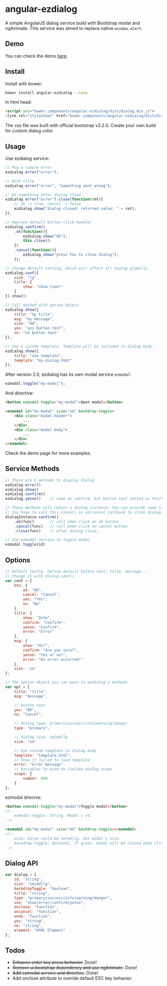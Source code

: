 angular-ezdialog
================
A simple AngularJS dialog service build with Bootstrap modal and ngAnimate. This service was aimed to replace native `window.alert`.

Demo
----
You can check the demo [here][1].

[1]: https://rawgit.com/eight04/angular-ezdialog/master/example/example.html

Install
-------
Install with bower:
```sh
bower install angular-ezdialog --save
```
In html head:
```html
<script src="bower_components/angular-ezdialog/dist/dialog.min.js">
<link rel="stylesheet" href="bower_components/angular-ezdialog/dist/dialog.min.css">
```
The css file was built with official bootstrap v3.2.0. Create your own build for custom dialog color.

Usage
-----
Use ezdialog service:
```JavaScript
// Pop a simple error
ezdialog.error("error");

// With title
ezdialog.error("error", "Something went wrong");

// Do something after dialog close
ezdialog.error("error").close(function(ret){
    // ok -> true, cencel -> false
    ezdialog.show("dialog closed! returned value: " + ret);
});

// Replace default button click handler
ezdialog.confirm()
    .ok(function(){
        ezdialog.show("OK");
        this.close();
    })
    .cancel(function(){
        ezdialog.show("press Yes to close dialog");
    });

// Change default setting, which will affect all dialog globally.
ezdialog.conf({
    size: "lg",
    title: {
        show: "show time!"
    }
}).show();

// Call method with option object.
ezdialog.show({
    title: "my title",
    msg: "my message",
    size: "md",
    yes: "yes button text",
    no: "no button text"
});

// Use a custom template. Template will be included in dialog body.
ezdialog.show({
	title: "use template",
	template: "my-dialog.html"
});
```
After version 2.0, ezdialog has its own modal service `ezmodal`:
```javascript
ezmodal.toggle("my-modal");
```
And directive:
```html
<button ezmodal-toggle="my-modal">Open modal</button>

<ezmodal id="my-modal" size="sm" backdrop-toggle>
	<div class="modal-header">
    	...
    </div>
    <div class="modal-body">
    	...
    </div>
</ezmodal>
```
Check the demo page for more examples.

Service Methods
---------------
```JavaScript
// There are 5 methods to display dialog
ezdialog.error()
ezdialog.show()
ezdialog.confirm()
ezdialog.yesno()	// same as confirm, but button text setted as Yes/No instead of OK/Cancel.

// These methods will return a dialog instance. You can provide some callbacks.
// You have to call this.close() in ok/cancel callback to close dialog.
dialogInstance.confirm()
	.ok(func)		// call when click on ok button
	.cancel(func)	// call when click on cancel button
	.close(func)	// after dialog close.

// Use ezmodal service to toggle modal.
ezmodal.toggle(id)
```

Options
-------
```JavaScript
// Default config. Define default button text, title, message...
// Change it with dialog.conf()
var conf = {
	btn: {
		ok: "OK",
		cancel: "Cancel",
		yes: "Yes",
		no: "No"
	},
	title: {
		show: "Info",
		confirm: "Confirm",
		yesno: "Confirm",
		error: "Error"
	},
	msg: {
		show: "Hi!",
		confirm: "Are you sure?",
		yesno: "Yes or no?",
		error: "An error occurred!"
	},
	size: 'sm'
};

// The option object you can pass to ezdialog's methods
var opt = {
	title: "title",
	msg: "message",

	// button text
	yes: "OK",
	no: "Cancel",

	// dialog type. primary|success|info|warning|danger
	type: "primary",

	// dialog size. sm|md|lg
	size: "sm"

	// Use custom template in dialog body
	template: "template.html",
    // Show if failed to load template
    error: "error message",
    // Variables to bind to isolate dialog scope
    scope: {
    	number: 999
    }
};
```
ezmodal direcive:
```html
<button ezmodal-toggle="my-modal">Toggle modal</button>
<!--
	ezmodal-toggle: String. Modal's id.
-->

<ezmodal id="my-modal" size="md" backdrop-toggle></ezmodal>
<!--
	size: Value could be sm|md|lg. Set modal's size.
    backdrop-toggle: Optional. If given, modal will be closed when clicking on the backdrop.
-->
```

Dialog API
----------
```javascript
var dialog = {
	id: "string",
	size: "sm|md|lg",
	backdropToggle: "boolean",
	title: "string",
	type: "primary|success|info|warning|danger",
	use: "show|error|confirm|yesno",
	onclose: "function",
	oncancel: "function",
	onok: "function",
	yes: "string",
	no: "string",
	element: "HTML Element"
};
```

Todos
-----
* <del>Enhance enter key press behavior.</del> Done!
* <del>Remove ui.bootstrap dependency and use ngAnimate.</del> Done!
* <del>Add ezmodal service and directive.</del> Done!
* Add onclose attribute to overide default ESC key behavior.